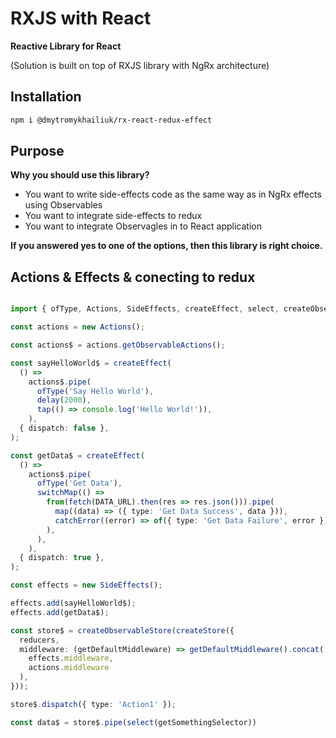 # RXJS with React

**Reactive Library for React**

(Solution is built on top of RXJS library with NgRx architecture)

## Installation

```sh
npm i @dmytromykhailiuk/rx-react-redux-effect
```

## Purpose

**Why you should use this library?**
- You want to write side-effects code as the same way as in NgRx effects using Observables
- You want to integrate side-effects to redux
- You want to integrate Observagles in to React application 

**If you answered yes to one of the options, then this library is right choice.**

## Actions & Effects & conecting to redux

```typescript

import { ofType, Actions, SideEffects, createEffect, select, createObservableStore } from '@dmytromykhailiuk/rx-react-redux-effect';

const actions = new Actions();

const actions$ = actions.getObservableActions();

const sayHelloWorld$ = createEffect(
  () =>
    actions$.pipe(
      ofType('Say Hello World'),
      delay(2000),
      tap(() => console.log('Hello World!')),
    ),
  { dispatch: false },
);

const getData$ = createEffect(
  () =>
    actions$.pipe(
      ofType('Get Data'),
      switchMap(() =>
        from(fetch(DATA_URL).then(res => res.json())).pipe(
          map((data) => ({ type: 'Get Data Success', data })),
          catchError((error) => of({ type: 'Get Data Failure', error })),
        ),
      ),
    ),
  { dispatch: true },
);

const effects = new SideEffects();

effects.add(sayHelloWorld$);
effects.add(getData$);

const store$ = createObservableStore(createStore({
  reducers,
  middleware: (getDefaultMiddleware) => getDefaultMiddleware().concat(
    effects.middleware,
    actions.middleware
  ),
}));

store$.dispatch({ type: 'Action1' });

const data$ = store$.pipe(select(getSomethingSelector))

```

